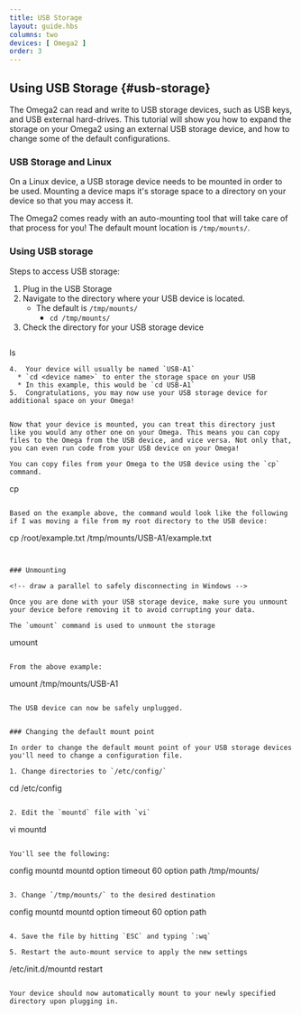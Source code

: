```yaml
---
title: USB Storage
layout: guide.hbs
columns: two
devices: [ Omega2 ]
order: 3
---
```


## Using USB Storage {#usb-storage}

<!-- Explanation of how to use USB storage: -->

The Omega2 can read and write to USB storage devices, such as USB keys, and USB external hard-drives. This tutorial will show you how to expand the storage on your Omega2 using an external USB storage device, and how to change some of the default configurations.

<!-- add an image of a usb key plugged into an omega -->

### USB Storage and Linux

<!-- Explanation of how a device needs to be mounted - make sure to highlight the Omega2 auto-mounts USB storage, point out the location -->
On a Linux device, a USB storage device needs to be mounted in order to be used. Mounting a device maps it's storage space to a directory on your device so that you may access it.

The Omega2 comes ready with an auto-mounting tool that will take care of that process for you! The default mount location is `/tmp/mounts/`.


### Using USB storage

<!-- explanation of how to access files -->
Steps to access USB storage:

<!-- TODO: photo of plugged in usb stick -->
1. Plug in the USB Storage
2. Navigate to the directory where your USB device is located.
	* The default is `/tmp/mounts/`
		* `cd /tmp/mounts/`
3. Check the directory for your USB storage device
	```
  ls
  ```
4.  Your device will usually be named `USB-A1`
	* `cd <device name>` to enter the storage space on your USB
	* In this example, this would be `cd USB-A1`
5.  Congratulations, you may now use your USB storage device for additional space on your Omega!


Now that your device is mounted, you can treat this directory just like you would any other one on your Omega. This means you can copy files to the Omega from the USB device, and vice versa. Not only that, you can even run code from your USB device on your Omega!

You can copy files from your Omega to the USB device using the `cp` command.

```
cp <FILE YOU WANT TO COPY> <DESTINATION>
```

Based on the example above, the command would look like the following if I was moving a file from my root directory to the USB device:

```
cp /root/example.txt /tmp/mounts/USB-A1/example.txt
```


### Unmounting

<!-- draw a parallel to safely disconnecting in Windows -->

Once you are done with your USB storage device, make sure you unmount your device before removing it to avoid corrupting your data.

The `umount` command is used to unmount the storage

```
umount <mount point>
```

From the above example:

```
umount /tmp/mounts/USB-A1
```

The USB device can now be safely unplugged.


### Changing the default mount point

In order to change the default mount point of your USB storage devices you'll need to change a configuration file.

1. Change directories to `/etc/config/`
```
cd /etc/config
```

2. Edit the `mountd` file with `vi`
```
vi mountd
```

You'll see the following:
```
config mountd mountd
        option  timeout         60
        option  path            /tmp/mounts/
```

3. Change `/tmp/mounts/` to the desired destination

```
config mountd mountd
        option  timeout         60
        option  path            <DESIRED MOUNT DIRECTORY>
```

4. Save the file by hitting `ESC` and typing `:wq`

5. Restart the auto-mount service to apply the new settings
```
/etc/init.d/mountd restart
```

Your device should now automatically mount to your newly specified directory upon plugging in.
